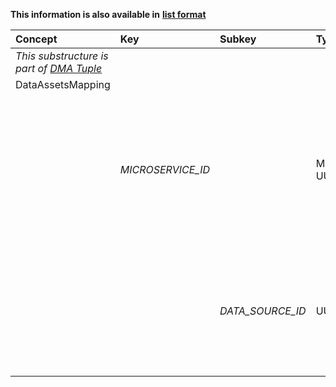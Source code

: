 
<style>
  .md-content__button {
    display: none;
  }
</style>

**This information is also available in** **[list format](/attributes/dataassetsmapping/)**

| Concept                                                  | Key               | Subkey           | Type              | Example Value                                                                                                      | Comment                                                                                                                                                                                                        | Condition   |
|:---------------------------------------------------------|:------------------|:-----------------|:------------------|:-------------------------------------------------------------------------------------------------------------------|:---------------------------------------------------------------------------------------------------------------------------------------------------------------------------------------------------------------|:------------|
| *This substructure is part of [DMA Tuple](dma_tuple.md)* |                   |                  |                   |                                                                                                                    |                                                                                                                                                                                                                |             |
| DataAssetsMapping                                        |                   |                  |                   |                                                                                                                    |                                                                                                                                                                                                                |             |
|                                                          | *MICROSERVICE_ID* |                  | Map<String, UUID> | "microservice_0db_uuid": { <br>  "datasource_89d": "data_9d8_uuid", <br>  "datasource_dlo": "data_aij_uuid" <br> } | The key(s) in this substructure are UUID string(s) corresponding to the ID(s) of the Microservice(s)making up the included Algorithm. <br> The value for this key is a mapping of Data Sources to Data Assets. | mandatory   |
|                                                          |                   | *DATA_SOURCE_ID* | UUID              | See above                                                                                                          | Nested below each Microservice, these key(s) are the String identifier(s) of the Data Source(s) of each Microservice. <br> The value for each key is the UUID of the Data Asset that corresponds to it.        | mandatory   |